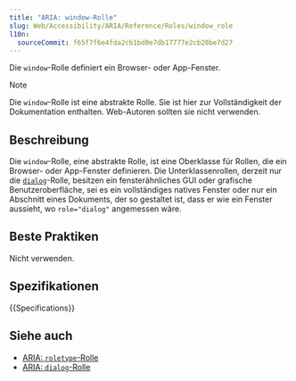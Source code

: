 ```yaml
---
title: "ARIA: window-Rolle"
slug: Web/Accessibility/ARIA/Reference/Roles/window_role
l10n:
  sourceCommit: f65f7f6e4fda2cb1bd0e7db17777e2cb20be7d27
---
```


Die `window`-Rolle definiert ein Browser- oder App-Fenster.

> [!NOTE]
> Die `window`-Rolle ist eine abstrakte Rolle. Sie ist hier zur Vollständigkeit der Dokumentation enthalten. Web-Autoren sollten sie nicht verwenden.

## Beschreibung

Die `window`-Rolle, eine abstrakte Rolle, ist eine Oberklasse für Rollen, die ein Browser- oder App-Fenster definieren. Die Unterklassenrollen, derzeit nur die [`dialog`](/de/docs/Web/Accessibility/ARIA/Reference/Roles/dialog_role)-Rolle, besitzen ein fensterähnliches <abbr>GUI</abbr> oder grafische Benutzeroberfläche, sei es ein vollständiges natives Fenster oder nur ein Abschnitt eines Dokuments, der so gestaltet ist, dass er wie ein Fenster aussieht, wo `role="dialog"` angemessen wäre.

## Beste Praktiken

Nicht verwenden.

## Spezifikationen

{{Specifications}}

## Siehe auch

- [ARIA: `roletype`-Rolle](/de/docs/Web/Accessibility/ARIA/Reference/Roles/roletype_role)
- [ARIA: `dialog`-Rolle](/de/docs/Web/Accessibility/ARIA/Reference/Roles/dialog_role)
